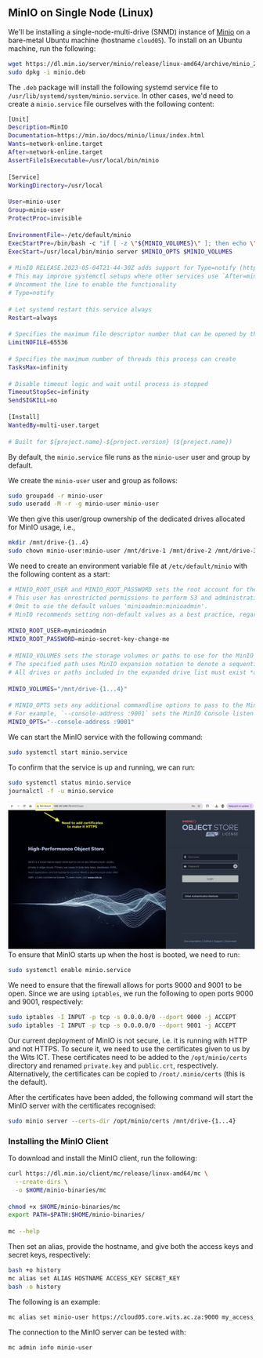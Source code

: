 ## MinIO on Single Node (Linux)
We'll be installing a single-node-multi-drive (SNMD) instance of [Minio](https://min.io/docs/minio/linux/operations/install-deploy-manage/deploy-minio-single-node-multi-drive.html) on a bare-metal Ubuntu machine (hostname `cloud05`). To install on an Ubuntu machine, run the following:
```bash
wget https://dl.min.io/server/minio/release/linux-amd64/archive/minio_20250422221226.0.0_amd64.deb -O minio.deb
sudo dpkg -i minio.deb
```
The `.deb` package will install the following systemd service file to `/usr/lib/systemd/system/minio.service`. In other cases, we'd need to create a `minio.service` file ourselves with the following content:
```bash
[Unit]
Description=MinIO
Documentation=https://min.io/docs/minio/linux/index.html
Wants=network-online.target
After=network-online.target
AssertFileIsExecutable=/usr/local/bin/minio

[Service]
WorkingDirectory=/usr/local

User=minio-user
Group=minio-user
ProtectProc=invisible

EnvironmentFile=-/etc/default/minio
ExecStartPre=/bin/bash -c "if [ -z \"${MINIO_VOLUMES}\" ]; then echo \"Variable MINIO_VOLUMES not set in /etc/default/minio\"; exit 1; fi"
ExecStart=/usr/local/bin/minio server $MINIO_OPTS $MINIO_VOLUMES

# MinIO RELEASE.2023-05-04T21-44-30Z adds support for Type=notify (https://www.freedesktop.org/software/systemd/man/systemd.service.html#Type=)
# This may improve systemctl setups where other services use `After=minio.server`
# Uncomment the line to enable the functionality
# Type=notify

# Let systemd restart this service always
Restart=always

# Specifies the maximum file descriptor number that can be opened by this process
LimitNOFILE=65536

# Specifies the maximum number of threads this process can create
TasksMax=infinity

# Disable timeout logic and wait until process is stopped
TimeoutStopSec=infinity
SendSIGKILL=no

[Install]
WantedBy=multi-user.target

# Built for ${project.name}-${project.version} (${project.name})
```
By default, the `minio.service` file runs as the `minio-user` user and group by default.   

We create the `minio-user` user and group as follows:
```bash
sudo groupadd -r minio-user
sudo useradd -M -r -g minio-user minio-user
```
We then give this user/group ownership of the dedicated drives allocated for MinIO usage, i.e.,
```bash
mkdir /mnt/drive-{1..4}
sudo chown minio-user:minio-user /mnt/drive-1 /mnt/drive-2 /mnt/drive-3 /mnt/drive-4
```
We need to create an environment variable file at `/etc/default/minio` with the following content as a start:
```bash
# MINIO_ROOT_USER and MINIO_ROOT_PASSWORD sets the root account for the MinIO server.
# This user has unrestricted permissions to perform S3 and administrative API operations on any resource in the deployment.
# Omit to use the default values 'minioadmin:minioadmin'.
# MinIO recommends setting non-default values as a best practice, regardless of environment.

MINIO_ROOT_USER=myminioadmin
MINIO_ROOT_PASSWORD=minio-secret-key-change-me

# MINIO_VOLUMES sets the storage volumes or paths to use for the MinIO server.
# The specified path uses MinIO expansion notation to denote a sequential series of drives between 1 and 4, inclusive.
# All drives or paths included in the expanded drive list must exist *and* be empty or freshly formatted for MinIO to start successfully.

MINIO_VOLUMES="/mnt/drive-{1...4}"

# MINIO_OPTS sets any additional commandline options to pass to the MinIO server.
# For example, `--console-address :9001` sets the MinIO Console listen port
MINIO_OPTS="--console-address :9001"
``` 
We can start the MinIO service with the following command:
```bash
sudo systemctl start minio.service
```
To confirm that the service is up and running, we can run:
```bash
sudo systemctl status minio.service
journalctl -f -u minio.service
```
![Insecure MinIO Deployment](../public/assets/images/insecure_minio_deployment.png "Insecure MinIO Deployment")    
To ensure that MinIO starts up when the host is booted, we need to run:
```bash
sudo systemctl enable minio.service
```
We need to ensure that the firewall allows for ports 9000 and 9001 to be open. Since we are using `iptables`, we run the following to open ports 9000 and 9001, respectively:
```bash
sudo iptables -I INPUT -p tcp -s 0.0.0.0/0 --dport 9000 -j ACCEPT
sudo iptables -I INPUT -p tcp -s 0.0.0.0/0 --dport 9001 -j ACCEPT
```
Our current deployment of MinIO is not secure, i.e. it is running with HTTP and not HTTPS. To secure it, we need to use the certificates given to us by the Wits ICT. These certificates need to be added to the `/opt/minio/certs` directory and renamed `private.key` and `public.crt`, respectively. Alternatively, the certificates can be copied to `/root/.minio/certs` (this is the default).   

After the certificates have been added, the following command will start the MinIO server with the certificates recognised:
```bash
sudo minio server --certs-dir /opt/minio/certs /mnt/drive-{1...4}
```   

### Installing the MinIO Client
To download and install the MinIO client, run the following:
```bash
curl https://dl.min.io/client/mc/release/linux-amd64/mc \
  --create-dirs \
  -o $HOME/minio-binaries/mc

chmod +x $HOME/minio-binaries/mc
export PATH=$PATH:$HOME/minio-binaries/

mc --help
```
Then set an alias, provide the hostname, and give both the access keys and secret keys, respectively:
```bash
bash +o history
mc alias set ALIAS HOSTNAME ACCESS_KEY SECRET_KEY
bash -o history
```
The following is an example:
```bash
mc alias set minio-user https://cloud05.core.wits.ac.za:9000 my_access_key my_secret_key
```
The connection to the MinIO server can be tested with:
```bash
mc admin info minio-user
```

